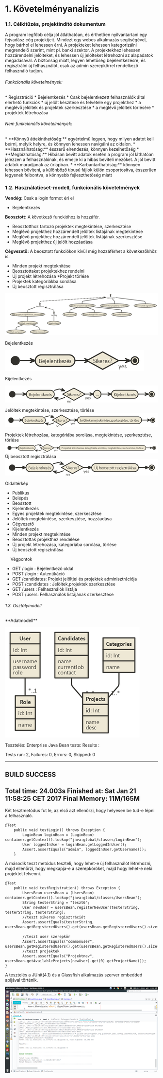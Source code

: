 <h1>1. Követelményanalízis</h1>
<h3>1.1. Célkitűzés, projektindító dokumentum</h3>
A program legfőbb célja jól átláthatóan, és érthetően nyilvántartani egy fejvadász cég projektjeit. Mindezt egy webes alkalmazás segítségével, hogy bárhol el lehessen érni. A projekteket lehessen kategorizálni megrendelő szerint, mint pl. banki szektor.  A projektekhez lehessen hozzárendelni jelölteket, és lehessen új jelölteket létrehozni az alapadatok megadásával. A biztonság miatt, legyen lehetőség bejelentkezésre, és regisztrálni új felhasználót, csak az admin szerepkörrel rendelkező felhasználó tudjon.
<h6>Funkcionális követelmények:</h6>
*	Regisztráció
*	Bejelentkezés
*	Csak bejelentkezett felhasználók által elérhető funkciók
  *	új jelölt készítése és felvétele egy projekthez
  *	a meglévő jelöltek és projektek szerkesztése
  *	a meglévő jelöltek törlésére
  *	projektek létrehozása
  
<h6>Nem funkcionális követelmények:</h6>
*	**Könnyű áttekinthetőség:** egyértelmű legyen, hogy milyen adatot kell beírni, melyik helyre, és könnyen lehessen navigálni az oldalon. 
*	**Használhatóság:** ésszerű elrendezés, könnyen kezelhetőség
*	**Megbízhatóság:** Hibásan bevitt adatok esetén a program jól láthatóan jelezzen a felhasználónak, és emelje ki a hibás beviteli mezőket. A jól bevitt adatok maradjanak az űrlapban.
*	**Karbantarthatóság:** könnyen lehessen bővíteni, a különböző típusú fájlok külön csoportosítva, ésszerűen legyenek felbontva, a könnyebb fejleszthetőség miatt
 
<h3>1.2. Használatieset-modell, funkcionális követelmények</h3>

**Vendég:** Csak a login formot éri el
 *	Bejelentkezés

**Beosztott:** A következő funckióhoz is hozzáfér. 
  *	Beosztotthoz tartozó projektek megtekintése, szerkesztése
  *	Meglévő projekthez hozzárendelt jelöltek listájának megtekintése
  *	Meglévő projekthez hozzárendelt jelöltek listájának szerkesztése
  *	Meglévő projekthez új jelölt hozzáadása
  
**Cégvezető:** A beosztott funkciókon kívül még hozzáférhet a következőkhöz is.
  *	Minden projekt megteknitése
  *	Beosztottakat projektekhez rendelni
  *	Új projekt létrehozása
  *Projekt törlése
  *	Projektek kategóriákba sorolása
  *	Új beosztott regisztrálása
  
![alt text](/imgs/hasznalat_eset.png "")
  
  
Bejelentkezés

 ![alt text](/imgs/bejelentkezes.png "")
 
Kijelentkezés

 ![alt text](/imgs/kijelentkezes.png "")
 
Jelöltek megtekintése, szerkesztése, törlése
 ![alt text](/imgs/jeloltek.png "")
 
Projektek létrehozása, kategóriába sorolása, megtekintése, szerkesztése, törlése
 ![alt text](/imgs/projektek.png "")
Új beosztott regisztrálása
![alt text](/imgs/beosztott.png "")
 
Oldaltérkép
*	Publikus
  *	Belépés
*	Beosztott
  *	Kijelentkezés
  *	Egyes projektek megtekintése, szerkesztése
  *	Jelöltek megtekintése, szerkesztése, hozzáadása
*	Cégvezető
  *	Kijelentkezés
  *	Minden projekt megtekintése
  *	Beosztottak projekthez rendelése
  *	Új projekt létrehozása, kategóriába sorolása, törlése
  *	Új beosztott regisztrálása
  
 
Végpontok
*	GET /login : Bejelentkező oldal
*	POST /login : Autentikáció
*	GET /candidates: Projekt jelöltjei és projektek adminisztrációja
*	POST /candidates : Jelöltek,projektek szerkesztése
*	GET /users : Felhasználók listája
*	POST /users: Felhasználók listájának szerkesztése
<h6>1.3. Osztálymodell</h6>
**Adatmodell**

![alt text](/imgs/adatmodell.png "")

Tesztelés:
Enterprise Java Bean tests:
Results :

Tests run: 2, Failures: 0, Errors: 0, Skipped: 0

------------------------------------------------------------------------
BUILD SUCCESS
------------------------------------------------------------------------
Total time: 24.003s
Finished at: Sat Jan 21 11:58:25 CET 2017
Final Memory: 11M/165M
------------------------------------------------------------------------

Két tesztmetódus fut le, az első azt ellenőrzi, hogy helyesen be tud-e lépni a felhasználó.
```
@Test
    public void testLogin() throws Exception {
        LoginBean loginBean = (LoginBean) container.getContext().lookup("java:global/classes/LoginBean");
        User loggedInUser = loginBean.getLoggedInUser();
        Assert.assertEquals("admin", loggedInUser.getUsername());
    }
```
A második teszt metódus teszteli, hogy lehet-e új felhasználót létrehozni, majd ellenőrzi, hogy megkapja-e a szerepköröket, majd hogy lehet-e neki projektet felvenni.
```
@Test
    public void testRegistration() throws Exception {
        UsersBean usersBean = (UsersBean) container.getContext().lookup("java:global/classes/UsersBean");
        String testerString = "teszt6";
        User newUser = usersBean.registerNewUser(testerString, testerString, testerString);
        //teszt sikeres regisztrációt
        Assert.assertEquals(testerString, usersBean.getRegisteredUsers().get(usersBean.getRegisteredUsers().size()-1).getUsername());   
        
        //teszt user szerepkör
        Assert.assertEquals("commonuser", usersBean.getRegisteredUsers().get(usersBean.getRegisteredUsers().size()-1).getRoles().get(0).getName());
        //teszt projektek
        Assert.assertEquals("Projektnev", usersBean.getAvailableProjects(newUser).get(0).getProjectName());
}
```
    
A tesztelés a JUnit(4.1) és a Glassfish alkalmazás szerver embedded apijával történik.

![alt text](/imgs/unittest.png "")
 
